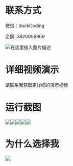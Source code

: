 # 联系方式

微信：duckCoding

企鹅: 3820006966

![在这里插入图片描述](http://upload.cxycsx.vip/91ab4bcb4f2c4c6db86365bb6d6e9c62.jpeg)

# 详细视频演示

请联系我获取更详细的演示视频

# 运行截图

![](http://www.bysj52.com/uploadfile/ueditor/image/202306/%E6%AF%95%E8%AE%BEssm508%E8%81%8C%E4%B8%9A%E9%AB%98%E4%B8%AD%E6%99%BA%E6%85%A7%E4%BD%9C%E4%B8%9A%E8%AF%95%E9%A2%98%E7%B3%BB%E7%BB%9F%E8%AE%BE%E8%AE%A1+jsp%E6%BC%94%E7%A4%BA%E6%AF%95%E4%B8%9A%E8%AE%BE%E8%AE%A1/1.png)![](http://www.bysj52.com/uploadfile/ueditor/image/202306/%E6%AF%95%E8%AE%BEssm508%E8%81%8C%E4%B8%9A%E9%AB%98%E4%B8%AD%E6%99%BA%E6%85%A7%E4%BD%9C%E4%B8%9A%E8%AF%95%E9%A2%98%E7%B3%BB%E7%BB%9F%E8%AE%BE%E8%AE%A1+jsp%E6%BC%94%E7%A4%BA%E6%AF%95%E4%B8%9A%E8%AE%BE%E8%AE%A1/3.png)![](http://www.bysj52.com/uploadfile/ueditor/image/202306/%E6%AF%95%E8%AE%BEssm508%E8%81%8C%E4%B8%9A%E9%AB%98%E4%B8%AD%E6%99%BA%E6%85%A7%E4%BD%9C%E4%B8%9A%E8%AF%95%E9%A2%98%E7%B3%BB%E7%BB%9F%E8%AE%BE%E8%AE%A1+jsp%E6%BC%94%E7%A4%BA%E6%AF%95%E4%B8%9A%E8%AE%BE%E8%AE%A1/4.png)![](http://www.bysj52.com/uploadfile/ueditor/image/202306/%E6%AF%95%E8%AE%BEssm508%E8%81%8C%E4%B8%9A%E9%AB%98%E4%B8%AD%E6%99%BA%E6%85%A7%E4%BD%9C%E4%B8%9A%E8%AF%95%E9%A2%98%E7%B3%BB%E7%BB%9F%E8%AE%BE%E8%AE%A1+jsp%E6%BC%94%E7%A4%BA%E6%AF%95%E4%B8%9A%E8%AE%BE%E8%AE%A1/5.png)![](http://www.bysj52.com/uploadfile/ueditor/image/202306/%E6%AF%95%E8%AE%BEssm508%E8%81%8C%E4%B8%9A%E9%AB%98%E4%B8%AD%E6%99%BA%E6%85%A7%E4%BD%9C%E4%B8%9A%E8%AF%95%E9%A2%98%E7%B3%BB%E7%BB%9F%E8%AE%BE%E8%AE%A1+jsp%E6%BC%94%E7%A4%BA%E6%AF%95%E4%B8%9A%E8%AE%BE%E8%AE%A1/2.png)

# 为什么选择我

![](http://upload.cxycsx.vip/%E7%A8%8B%E5%BA%8F%E8%AE%BE%E8%AE%A1.png)

